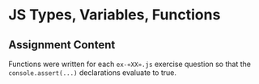 # JS Types, Variables, Functions

## Assignment Content

Functions were written for each `ex-«XX».js` exercise question so that the `console.assert(...)` declarations evaluate to true.

